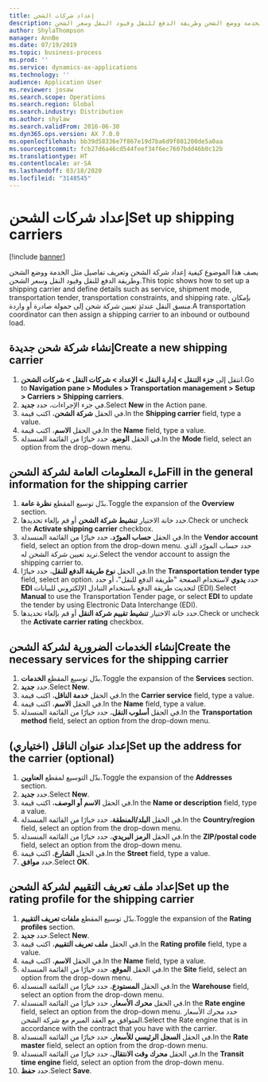 ```yaml
---
title: إعداد شركات الشحن
description: يصف هذا الموضوع كيفية إعداد شركة الشحن‬ وتعريف تفاصيل مثل الخدمة ووضع الشحن وطريقة الدفع للنقل وقيود النقل وسعر الشحن.
author: ShylaThompson
manager: AnnBe
ms.date: 07/19/2019
ms.topic: business-process
ms.prod: ''
ms.service: dynamics-ax-applications
ms.technology: ''
audience: Application User
ms.reviewer: josaw
ms.search.scope: Operations
ms.search.region: Global
ms.search.industry: Distribution
ms.author: shylaw
ms.search.validFrom: 2016-06-30
ms.dyn365.ops.version: AX 7.0.0
ms.openlocfilehash: bb39d58336e7f867e19d7ba6d9f801200de5a0aa
ms.sourcegitcommit: fcb27d6a46cd544feef34f6ec7607bdd46b0c12b
ms.translationtype: HT
ms.contentlocale: ar-SA
ms.lasthandoff: 03/18/2020
ms.locfileid: "3148545"
---
```

# <a name="set-up-shipping-carriers"></a><span data-ttu-id="5315a-103">إعداد شركات الشحن</span><span class="sxs-lookup"><span data-stu-id="5315a-103">Set up shipping carriers</span></span>

[!include [banner](../../includes/banner.md)]

<span data-ttu-id="5315a-104">يصف هذا الموضوع كيفية إعداد شركة الشحن‬ وتعريف تفاصيل مثل الخدمة ووضع الشحن وطريقة الدفع للنقل وقيود النقل وسعر الشحن.</span><span class="sxs-lookup"><span data-stu-id="5315a-104">This topic shows how to set up a shipping carrier and define details such as service, shipment mode, transportation tender, transportation constraints, and shipping rate.</span></span> <span data-ttu-id="5315a-105">بإمكان منسق النقل عندئذٍ تعيين شركة شحن إلى حمولة صادرة أو واردة.</span><span class="sxs-lookup"><span data-stu-id="5315a-105">A transportation coordinator can then assign a shipping carrier to an inbound or outbound load.</span></span>


## <a name="create-a-new-shipping-carrier"></a><span data-ttu-id="5315a-106">إنشاء شركة شحن جديدة</span><span class="sxs-lookup"><span data-stu-id="5315a-106">Create a new shipping carrier</span></span>
1. <span data-ttu-id="5315a-107">انتقل إلى **جزء التنقل > إدارة النقل > الإعداد > شركات النقل > شركات الشحن**.</span><span class="sxs-lookup"><span data-stu-id="5315a-107">Go to **Navigation pane > Modules > Transportation management > Setup > Carriers > Shipping carriers**.</span></span>
2. <span data-ttu-id="5315a-108">في جزء الإجراءات، حدد **جديد**.</span><span class="sxs-lookup"><span data-stu-id="5315a-108">Select **New** in the Action pane.</span></span>
3. <span data-ttu-id="5315a-109">في الحقل **شركة الشحن‬**، اكتب قيمة.</span><span class="sxs-lookup"><span data-stu-id="5315a-109">In the **Shipping carrier** field, type a value.</span></span>
4. <span data-ttu-id="5315a-110">في الحقل **الاسم**، اكتب قيمة.</span><span class="sxs-lookup"><span data-stu-id="5315a-110">In the **Name** field, type a value.</span></span>
5. <span data-ttu-id="5315a-111">في الحقل **الوضع**، حدد خيارًا من القائمة المنسدلة.</span><span class="sxs-lookup"><span data-stu-id="5315a-111">In the **Mode** field, select an option from the drop-down menu.</span></span>

## <a name="fill-in-the-general-information-for-the-shipping-carrier"></a><span data-ttu-id="5315a-112">ملء المعلومات العامة لشركة الشحن</span><span class="sxs-lookup"><span data-stu-id="5315a-112">Fill in the general information for the shipping carrier</span></span>
1. <span data-ttu-id="5315a-113">بدّل توسيع المقطع  **نظرة عامة‬**.</span><span class="sxs-lookup"><span data-stu-id="5315a-113">Toggle the expansion of the **Overview** section.</span></span>
2. <span data-ttu-id="5315a-114">حدد خانة الاختيار **تنشيط شركة الشحن** أو قم بإلغاء تحديدها.</span><span class="sxs-lookup"><span data-stu-id="5315a-114">Check or uncheck the **Activate shipping carrier** checkbox.</span></span>
3. <span data-ttu-id="5315a-115">في الحقل **حساب المورّد**، حدد خيارًا من القائمة المنسدلة.</span><span class="sxs-lookup"><span data-stu-id="5315a-115">In the **Vendor account** field, select an option from the drop-down menu.</span></span> <span data-ttu-id="5315a-116">حدد حساب المورّد الذي تريد تعيين شركة الشحن له.</span><span class="sxs-lookup"><span data-stu-id="5315a-116">Select the vendor account to assign the shipping carrier to.</span></span>  
4. <span data-ttu-id="5315a-117">في الحقل **نوع طريقة الدفع للنقل**، حدد خيارًا.</span><span class="sxs-lookup"><span data-stu-id="5315a-117">In the **Transportation tender type** field, select an option.</span></span> <span data-ttu-id="5315a-118">حدد **يدوي** لاستخدام الصفحة "طريقة الدفع للنقل‬"، أو حدد **EDI** لتحديث طريقة الدفع باستخدام التبادل الإلكتروني للبيانات (EDI).</span><span class="sxs-lookup"><span data-stu-id="5315a-118">Select **Manual** to use the Transportation Tender page, or select **EDI** to update the tender by using Electronic Data Interchange (EDI).</span></span>  
5. <span data-ttu-id="5315a-119">حدد خانة الاختيار **تنشيط تقييم شركة النقل‬‬** أو قم بإلغاء تحديدها.</span><span class="sxs-lookup"><span data-stu-id="5315a-119">Check or uncheck the **Activate carrier rating** checkbox.</span></span>

## <a name="create-the-necessary-services-for-the-shipping-carrier"></a><span data-ttu-id="5315a-120">إنشاء الخدمات الضرورية لشركة الشحن</span><span class="sxs-lookup"><span data-stu-id="5315a-120">Create the necessary services for the shipping carrier</span></span>
1. <span data-ttu-id="5315a-121">بدّل توسيع المقطع **الخدمات‬**.</span><span class="sxs-lookup"><span data-stu-id="5315a-121">Toggle the expansion of the **Services** section.</span></span>
2. <span data-ttu-id="5315a-122">حدد **جديد**.</span><span class="sxs-lookup"><span data-stu-id="5315a-122">Select **New**.</span></span>
3. <span data-ttu-id="5315a-123">في الحقل **خدمة الناقل**‬‬، اكتب قيمة.</span><span class="sxs-lookup"><span data-stu-id="5315a-123">In the **Carrier service** field, type a value.</span></span>
4. <span data-ttu-id="5315a-124">في الحقل **الاسم**، اكتب قيمة.</span><span class="sxs-lookup"><span data-stu-id="5315a-124">In the **Name** field, type a value.</span></span>
5. <span data-ttu-id="5315a-125">في الحقل **أسلوب النقل‬**، حدد خيارًا من القائمة المنسدلة.</span><span class="sxs-lookup"><span data-stu-id="5315a-125">In the **Transportation method** field, select an option from the drop-down menu.</span></span>

## <a name="set-up-the-address-for-the-carrier-optional"></a><span data-ttu-id="5315a-126">إعداد عنوان الناقل (اختياري)</span><span class="sxs-lookup"><span data-stu-id="5315a-126">Set up the address for the carrier (optional)</span></span>
1. <span data-ttu-id="5315a-127">بدّل التوسيع لمقطع **العناوين**.</span><span class="sxs-lookup"><span data-stu-id="5315a-127">Toggle the expansion of the **Addresses** section.</span></span>
2. <span data-ttu-id="5315a-128">حدد **جديد**.</span><span class="sxs-lookup"><span data-stu-id="5315a-128">Select **New**.</span></span>
3. <span data-ttu-id="5315a-129">في الحقل **الاسم أو الوصف**، اكتب قيمة.</span><span class="sxs-lookup"><span data-stu-id="5315a-129">In the **Name or description** field, type a value.</span></span>
4. <span data-ttu-id="5315a-130">في الحقل **البلد/المنطقة**، حدد خيارًا من القائمة المنسدلة.</span><span class="sxs-lookup"><span data-stu-id="5315a-130">In the **Country/region** field, select an option from the drop-down menu.</span></span>
5. <span data-ttu-id="5315a-131">في الحقل **الرمز البريدي**، حدد خيارًا من القائمة المنسدلة.</span><span class="sxs-lookup"><span data-stu-id="5315a-131">In the **ZIP/postal code** field, select an option from the drop-down menu.</span></span>
6. <span data-ttu-id="5315a-132">في الحقل **الشارع**، اكتب قيمة.</span><span class="sxs-lookup"><span data-stu-id="5315a-132">In the **Street** field, type a value.</span></span>
7. <span data-ttu-id="5315a-133">حدد **موافق**.</span><span class="sxs-lookup"><span data-stu-id="5315a-133">Select **OK**.</span></span>

## <a name="set-up-the-rating-profile-for-the-shipping-carrier"></a><span data-ttu-id="5315a-134">إعداد ملف تعريف التقييم لشركة الشحن</span><span class="sxs-lookup"><span data-stu-id="5315a-134">Set up the rating profile for the shipping carrier</span></span>
1. <span data-ttu-id="5315a-135">بدّل توسيع المقطع **ملفات تعريف التقييم‬‬**.</span><span class="sxs-lookup"><span data-stu-id="5315a-135">Toggle the expansion of the **Rating profiles** section.</span></span>
2. <span data-ttu-id="5315a-136">حدد **جديد**.</span><span class="sxs-lookup"><span data-stu-id="5315a-136">Select **New**.</span></span>
3. <span data-ttu-id="5315a-137">في الحقل **ملف تعريف التقييم‬**، اكتب قيمة.</span><span class="sxs-lookup"><span data-stu-id="5315a-137">In the **Rating profile** field, type a value.</span></span>
4. <span data-ttu-id="5315a-138">في الحقل **الاسم**، اكتب قيمة.</span><span class="sxs-lookup"><span data-stu-id="5315a-138">In the **Name** field, type a value.</span></span>
5. <span data-ttu-id="5315a-139">في الحقل **الموقع**، حدد خيارًا من القائمة المنسدلة.</span><span class="sxs-lookup"><span data-stu-id="5315a-139">In the **Site** field, select an option from the drop-down menu.</span></span>
6. <span data-ttu-id="5315a-140">في الحقل **المستودع**، حدد خيارًا من القائمة المنسدلة.</span><span class="sxs-lookup"><span data-stu-id="5315a-140">In the **Warehouse** field, select an option from the drop-down menu.</span></span>
7. <span data-ttu-id="5315a-141">في الحقل **محرك الأسعار**، حدد خيارًا من القائمة المنسدلة.</span><span class="sxs-lookup"><span data-stu-id="5315a-141">In the **Rate engine** field, select an option from the drop-down menu.</span></span> <span data-ttu-id="5315a-142">حدد محرك الأسعار‬ المتوافق مع العقد المبرم مع شركة الشحن.</span><span class="sxs-lookup"><span data-stu-id="5315a-142">Select the Rate engine that is in accordance with the contract that you have with the carrier.</span></span>  
8. <span data-ttu-id="5315a-143">في الحقل **السجل الرئيسي للأسعار‬**، حدد خيارًا من القائمة المنسدلة.</span><span class="sxs-lookup"><span data-stu-id="5315a-143">In the **Rate master** field, select an option from the drop-down menu.</span></span>
9. <span data-ttu-id="5315a-144">في الحقل **محرك وقت الانتقال‬**، حدد خيارًا من القائمة المنسدلة.</span><span class="sxs-lookup"><span data-stu-id="5315a-144">In the **Transit time engine** field, select an option from the drop-down menu.</span></span>
10. <span data-ttu-id="5315a-145">حدد **حفظ**.</span><span class="sxs-lookup"><span data-stu-id="5315a-145">Select **Save**.</span></span>

